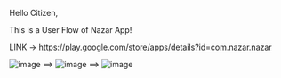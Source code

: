 Hello Citizen, 

This is a User Flow of Nazar App! 

LINK -> https://play.google.com/store/apps/details?id=com.nazar.nazar

![image](https://github.com/user-attachments/assets/72049d56-1ede-49c1-a66e-5c790188319b)  ==> ![image](https://github.com/user-attachments/assets/70e2dfac-f89d-41ed-b50f-0d8d9e65c3d5)  ==> ![image](https://github.com/user-attachments/assets/bff3f09f-e6fa-48aa-b298-547ba8274b38)



